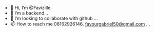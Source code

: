 - 👋 Hi, I’m @Favizille
- 👀 I’m a backend...
- 💞️ I’m looking to collaborate with github ...
- 📫 How to reach me 08162926146, favourgabriel50@gmail.com ...

<!---
Favizille/Favizille is a ✨ special ✨ repository because its `README.md` (this file) appears on your GitHub profile.
You can click the Preview link to take a look at your changes.
--->
